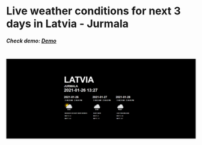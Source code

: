 
<h1>Live weather conditions for next 3 days in Latvia - Jurmala</h1>

<h5>Check demo: <span> <a href="https://tehno-shop-react.netlify.app/" target="_blank">Demo</a> </span> </h5>
<br/>
<img src="GitImages/image.PNG" width="1080">
